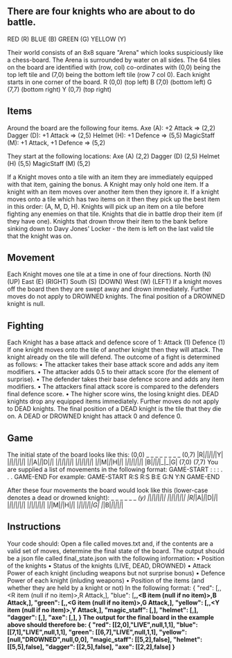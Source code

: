 ## There are four knights who are about to do battle.

RED (R)
BLUE (B)
GREEN (G)
YELLOW (Y)

Their world consists of an 8x8 square "Arena" which looks suspiciously like a chess-board. The
Arena is surrounded by water on all sides.
The 64 tiles on the board are identified with (row, col) co-ordinates with (0,0) being the top left tile
and (7,0) being the bottom left tile (row 7 col 0).
Each knight starts in one corner of the board.
R (0,0) (top left)
B (7,0) (bottom left)
G (7,7) (bottom right)
Y (0,7) (top right)

## Items

Around the board are the following four items.
Axe (A): +2 Attack => (2,2)
Dagger (D): +1 Attack => (2,5)
Helmet (H): +1 Defence => (5,5)
MagicStaff (M): +1 Attack, +1 Defence => (5,2)

They start at the following locations:
Axe (A) (2,2)
Dagger (D) (2,5)
Helmet (H) (5,5)
MagicStaff (M) (5,2)

If a Knight moves onto a tile with an item they are immediately equipped with that item, gaining
the bonus. A Knight may only hold one item. If a knight with an item moves over another item
then they ignore it. If a knight moves onto a tile which has two items on it then they pick up the
best item in this order: (A, M, D, H). Knights will pick up an item on a tile before fighting any
enemies on that tile. Knights that die in battle drop their item (if they have one). Knights that
drown throw their item to the bank before sinking down to Davy Jones' Locker - the item is left on
the last valid tile that the knight was on.

## Movement

Each Knight moves one tile at a time in one of four directions.
North (N) (UP)
East (E) (RIGHT)
South (S) (DOWN)
West (W) (LEFT)
If a knight moves off the board then they are swept away and drown immediately. Further moves
do not apply to DROWNED knights. The final position of a DROWNED knight is null.

## Fighting

Each Knight has a base attack and defence score of 1:
Attack (1)
Defence (1)
If one knight moves onto the tile of another knight then they will attack. The knight already on the
tile will defend.
The outcome of a fight is determined as follows:
• The attacker takes their base attack score and adds any item modifiers.
• The attacker adds 0.5 to their attack score (for the element of surprise).
• The defender takes their base defence score and adds any item modifiers.
• The attackers final attack score is compared to the defenders final defence score.
• The higher score wins, the losing knight dies.
DEAD knights drop any equipped items immediately. Further moves do not apply to DEAD
knights. The final position of a DEAD knight is the tile that they die on.
A DEAD or DROWNED knight has attack 0 and defence 0.

## Game

The initial state of the board looks like this:
(0,0) \_ \_ \_ \_ \_ \_ \_ _ (0,7)
|R|_|_|_|_|_|_|Y|
|_|_|_|_|_|_|_|_|
|_|_|A|_|_|D|_|_|
|_|_|_|_|_|_|_|_|
|_|_|_|_|_|_|_|_|
|_|_|M|_|_|H|_|_|
|_|_|_|_|_|_|_|_|
|B|_|_|_|_|_|\_|G|
(7,0) (7,7)
You are supplied a list of movements in the following format:
GAME-START
<Knight>:<Direction>
<Knight>:<Direction>
<Knight>:<Direction>
.
.
.
GAME-END
For example:
GAME-START
R:S
R:S
B:E
G:N
Y:N
GAME-END

After these four movements the board would look like this (lower-case denotes a dead or
drowned knight):
\_ \_ \_ \_ \_ \_ _(y)
|_|_|_|_|_|_|_|_|
|_|_|_|_|_|_|_|_|
|R|_|A|_|_|D|_|_|
|_|_|_|_|_|_|_|_|
|_|_|_|_|_|_|_|_|
|_|_|M|_|_|H|_|_|
|_|_|_|_|_|_|_|G|
|_|B|_|_|_|_|_|_|

## Instructions

Your code should:
Open a file called moves.txt and, if the contents are a valid set of moves, determine the final state
of the board. The output should be a json file called final_state.json with the following
information:
• Position of the knights
• Status of the knights (LIVE, DEAD, DROWNED)
• Attack Power of each knight (including weapons but not surprise bonus)
• Defence Power of each knight (inluding weapons)
• Position of the items (and whether they are held by a knight or not)
In the following format:
{
"red": [<R position>,<R status>,<R item (null if no item)>,R Attack,<R Defence>],
"blue": [<B position>,<B status>,<B item (null if no item)>,B Attack,<B Defence>],
"green": [<G position>,<G status>,<G item (null if no item)>,G Attack,<G Defence>],
"yellow": [<Y position>,<Y status>,<Y item (null if no item)>,Y Attack,<Y Defence>],
"magic_staff": [<M position>,<M equipped>],
"helmet": [<H position>,<H equipped>],
"dagger": [<D position>,<D equipped>],
"axe": [<A position>,<A equipped>],
}
The output for the final board in the example above should therefore be:
{
"red": [[2,0],"LIVE",null,1,1],
"blue": [[7,1],"LIVE",null,1,1],
"green": [[6,7],"LIVE",null,1,1],
"yellow": [null,"DROWNED",null,0,0],
"magic_staff": [[5,2],false],
"helmet": [[5,5],false],
"dagger": [[2,5],false],
"axe": [[2,2],false]
}
